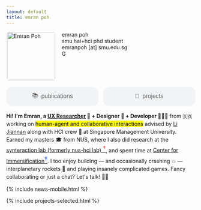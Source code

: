 ```yaml
---
layout: default
title: emran poh
---
```


<style>
@media (max-width: 768px) {
    .navbar {
        display: none;
    }
    .introduction .hello-text {
        display: none;
    }
    .introduction .mobile-hello-text {
        display: block;
    }
    .introduction .mobile-title {
        display: block;
        font-size: 1rem;
        font-weight: 600;
        margin-bottom: 0.5rem;
    }
    .projects-section {
        display: none;
    }
    .mobile-projects-section,
    .mobile-publications-section,
    .mobile-experience-section,
    .mobile-sections{
        display: block;
        width: 100%;
    }
    .introduction {
        width: 100%;
        overflow: hidden;
        margin-bottom: 1rem;
    }
    .mobile-projects-section h2,
    .mobile-publications-section h2,
    .mobile-experience-section h2 {
        margin-bottom: 0.5rem;
    }
    .profile-container {
        display: flex;
        align-items: flex-start;
        gap: 1rem;
        margin-bottom: 1rem;
    }
    .profile-info {
        display: flex;
        flex-direction: column;
        justify-content: space-between;
        height: 100%;
    }
    .profile-text {
        margin-bottom: auto;
    }
    .profile-name {
        font-size: 1.5rem;
        font-weight: 700;
        /* margin-bottom: 0.25rem; */
        text-transform: lowercase;
        /* letter-spacing: 0.05em; */
    }
    .profile-title {
        font-size: 0.875rem;
        color: #666;
        /* margin-bottom: 0.5rem; */
    }
    .profile-location{
        font-size: 0.875rem;
        color: #666;
        margin-bottom: 0.75rem;
    }
    .profile-email {
        font-size: 0.875rem;
        color: #666;
        margin-bottom: 0.25rem;
    }
    .profile-image {
        width: 120px;
        height: 120px;
        border-radius: 0.5rem;
        object-fit: cover;
        border: 2px solid #f3f4f6;
    }
    .header-icons {
        margin-top: auto;
        display: flex;
        flex-direction: row;
        /* gap: 0.25rem; */
    }
    .header-icons a {
        color: #000;
        text-decoration: none;
        display: flex;
        align-items: center;
        justify-content: center;
        width: 36px;
        height: 36px;
        /* background-color: #f3f4f6; */
        /* border-radius: 0.5rem; */
        /* transition: all 0.2s ease; */
        /* box-shadow: 0 1px 2px rgba(0, 0, 0, 0.05); */
    }
    .header-icons a:hover {
        color: #666;
        background-color: #e5e7eb;
        transform: translateY(-1px);
        box-shadow: 0 2px 4px rgba(0, 0, 0, 0.1);
    }
    .header-icons i {
        font-size: 1.1rem;
    }
}

@media (min-width: 769px) {
    .mobile-projects-section,
    .mobile-publications-section,
    .mobile-experience-section {
        display: none;
    }
    .introduction .mobile-hello-text,
    .introduction .mobile-title {
        display: none;
    }
    .introduction {
        margin-top: 0.5rem;
        height: auto;
        min-height: 0;
    }
    .introduction .hello-text {
        font-size: 0.875rem;
        line-height: 1.5;
    }
    .profile-container {
        display: flex;
        align-items: flex-start;
        gap: 1rem;
        margin-bottom: 1rem;
    }
    .profile-info {
        display: flex;
        flex-direction: column;
        justify-content: space-between;
        height: 100%;
    }
    .profile-text {
        margin-bottom: auto;
    }
    .profile-image {
        width: 128px;
        height: 128px;
        border-radius: 0.5rem;
        object-fit: cover;
        border: 2px solid #f3f4f6;
    }
}
</style>

<section class="w-full">
    <div class="h-64 mb-4 introduction">
        <div class="profile-container">
            <img src="{{ '/assets/images/profile.jpg' | relative_url }}" alt="Emran Poh" class="profile-image">
            <div class="profile-info">
                <div class="profile-text">
                    <div class="profile-name">emran poh</div>
                    <div class="profile-title">smu hai+hci phd student</div>
                    <!-- <div class="profile-location">currently at : 🇸🇬</div> -->
                    <div class="profile-email">emranpoh [at] smu.edu.sg</div>
                </div>
                <div class="header-icons">
                    <a href="https://scholar.google.com/citations?user=wYcrORkAAAAJ&hl=en" target="_blank" title="Google Scholar"><img src="{{ '/assets/icons/scholar.svg' | relative_url }}" alt="Google Scholar" style="width: 1.1rem; height: 1.1rem;"></a>
                    <a href="https://github.com/emranpoh" target="_blank" title="GitHub"><i class="fab fa-github"></i></a>
                    <a href="https://www.linkedin.com/in/emranpoh/" target="_blank" title="LinkedIn"><i class="fab fa-linkedin"></i></a>
                    <a href="mailto:emranpoh@gmail.com" title="Email"><i class="fas fa-envelope"></i></a>
                </div>
            </div>
        </div>
        <div style="display: flex; gap: 0.75rem; margin-bottom: 1rem;">
            <button onclick="document.getElementById('publications').scrollIntoView({behavior: 'smooth'})" style="flex: 1; background: none; border: none; color: #666; font-size: 1rem; cursor: pointer; padding: 0.75rem; display: flex; align-items: center; gap: 0.5rem; justify-content: center; background-color: #f1f3f5; border-radius: 1rem;">
                <span>📚</span>
                <span>publications</span>
            </button>
            <button onclick="document.getElementById('projects').scrollIntoView({behavior: 'smooth'})" style="flex: 1; background: none; border: none; color: #666; font-size: 1rem; cursor: pointer; padding: 0.75rem; display: flex; align-items: center; gap: 0.5rem; justify-content: center; background-color: #f1f3f5; border-radius: 1rem;">
                <span>🎨</span>
                <span>projects</span>
            </button>
        </div>
        <p class="hello-text"><b>Hi! I'm Emran, a <a href="{{ '/projects' | relative_url }}">UX Researcher</a> <span class="emoji">🧪</span> + Designer <span class="emoji">🎨</span> + Developer <span class="emoji">🧑🏻‍💻</span></b> from <span class="emoji">🇸🇬</span> working on <mark>human-agent and collaborative interactions</mark> advised by <a href="https://jchrisli.github.io/">Li Jiannan</a> along with HCI crew <span class="emoji">🥂</span> at Singapore Management University. Earned my masters <span class="emoji">🎓</span> from NUS, where I also did research at the <a href="https://synteraction.org/">synteraction lab (formerly nus-hci lab) <sup style="color: #dc2626; font-size: 1rem; position: relative;">†</sup></a>, and spent time at <a href="https://www.immersification.org/">Center for Immersification<sup style="color: #2563eb; font-size: 1rem; position: relative;">‡</sup></a>. I too enjoy building — and occasionally crashing <span class="emoji">💥</span> — interplanetary rockets <span class="emoji">🚀</span> and playing insanely complicated games. Fancy collaborating or just a chat? Let's talk! <span class="emoji">👋🏻</span></p>
        <p class="mobile-hello-text" style="font-size: 1rem; font-weight: 500;">
            <span style="font-weight: 400; color: #666;">[current + next]</span> i am a research engineer at <a href="https://smuhci.com/">SMU-HCI</a> + incoming phd student at smu hai-lab (sup. <a href="https://jchrisli.github.io/">Li Jiannan</a>)
        </p>
        <p class="mobile-hello-text" style="font-size: 1rem; font-weight: 500;">
            <span style="font-weight: 400; color: #666;">[research]</span> interested in <mark>how hci, ai, and creativity interact</mark>. i <mark>design computational tools</mark> that help novices develop domain expertise, particularly in creative domains.
        </p>
        <p class="mobile-hello-text" style="font-size: 1rem; font-weight: 500;">
        <span style="font-weight: 400; color: #666;">[past]</span> master in computing at <a href="https://synteraction.org/">synteraction lab (prev: nus-hci lab) <sup style="color: #dc2626; position: relative;">†</sup></a> (sup. <a href="https://shengdongzhao.com/">Zhao Shengdong</a>, <a href="https://hcitang.github.io/">Tony Tang</a>), research engineer at <a href="https://www.immersification.org/">Center for Immersification<sup style="color: #2563eb; position: relative;">‡</sup></a> (sup. <a href="https://www.singaporetech.edu.sg/directory/faculty/kyrin-liong-yushan">Kyrin Liong</a>), bsc computer science (1st class) at <a href="https://www.gla.ac.uk/schools/computing/">uni. of glasgow</a> (sup. <a href="https://www.singaporetech.edu.sg/directory/faculty/jeannie-lee">Jeannie Lee</a>)
        </p>
        <!-- <p class="mobile-hello-text" style="font-size: 1rem; font-weight: 500;">
            <span style="font-weight: 400; color: #666;">[other]</span> masters at <a href="https://synteraction.org/">synteraction lab (prev: nus-hci lab) <sup style="color: #dc2626; position: relative;">†</sup></a> and research engineer <a href="https://www.immersification.org/">center for immersification<sup style="color: #2563eb; position: relative;">‡</sup></a>
        </p> -->
    </div>
</section>


{% include news-mobile.html %}

<section class="projects-section">
    {% include projects-selected.html %}
</section>

<section class="mobile-projects-section">
    {% include projects-mobile.html %}
    <div style="margin-top: 2rem;"></div>
    {% include publications-mobile.html %}
</section>